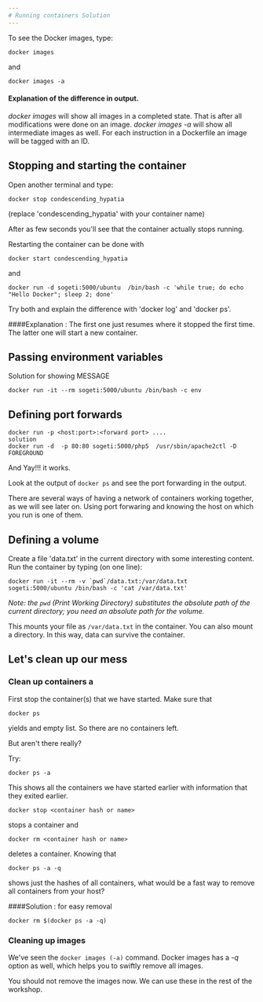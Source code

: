 ```yaml
---
# Running containers Solution
---
```


To see the Docker images, type:

```
docker images
```

and

```
docker images -a
```

#### Explanation of  the difference in output.
*docker images* will show all images in a completed state. That is after all modifications were done on an image.
*docker images -a*  will show all intermediate images as well. For each instruction in a Dockerfile an image will be tagged with an ID.

## Stopping and starting the container

Open another terminal and type:

```
docker stop condescending_hypatia
```

(replace 'condescending_hypatia' with your container name)

After as few seconds you'll see that the container actually stops running.

Restarting the container can be done with 

```
docker start condescending_hypatia
```

and

```
docker run -d sogeti:5000/ubuntu  /bin/bash -c 'while true; do echo "Hello Docker"; sleep 2; done'
```

Try both and explain the difference with 'docker log' and 'docker ps'.

####Explanation : 
The first one just resumes where it stopped the first time. The latter one will start a new container.

## Passing environment variables

Solution for showing MESSAGE

```
docker run -it --rm sogeti:5000/ubuntu /bin/bash -c env
```

## Defining port forwards

```
docker run -p <host:port>:<forward port> ....
solution
docker run -d  -p 80:80 sogeti:5000/php5  /usr/sbin/apache2ctl -D FOREGROUND

```

And Yay!!! it works.

Look at the output of `docker ps` and see the port forwarding in the
output.

There are several ways of having a network of containers working
together, as we will see later on. Using port forwaring and knowing the host on which you run is
one of them.

## Defining a volume


Create a file 'data.txt' in the current directory with some interesting
content. Run the container by typing (on one line):

```
docker run -it --rm -v `pwd`/data.txt:/var/data.txt  sogeti:5000/ubuntu /bin/bash -c 'cat /var/data.txt'
```

_Note: the `pwd` (Print Working Directory) substitutes the absolute path of the current directory;
you need an absolute path for the volume._

This mounts your file as `/var/data.txt` in the container. You can also
mount a directory. In this way, data can survive the container.

## Let's clean up our mess

### Clean up containers a

First stop the container(s) that we have started. Make sure that
```
docker ps
```
yields and empty list. So there are no containers left.

But aren't there really?

Try:
```
docker ps -a
```

This shows all the containers we have started earlier with information that
they exited earlier. 

```
docker stop <container hash or name>
```

stops a container and 

```
docker rm <container hash or name>
```

deletes a container. Knowing that

```
docker ps -a -q
```

shows just the hashes of all containers, what would be a fast way to
remove all containers from your host?

####Solution : for easy removal
```
docker rm $(docker ps -a -q)
```

### Cleaning up images

We've seen the `docker images (-a)` command. Docker images has a _-q_
option as well, which helps you to swiftly remove all images. 

You should not remove the images now. We can use these in the rest of the workshop.


